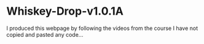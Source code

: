 # Whiskey-Drop-v1.0.1A
I produced this webpage by following the videos from the course
I have not copied and pasted any code...
